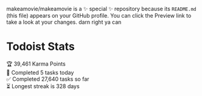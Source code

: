 makeamovie/makeamovie is a ✨ special ✨ repository because its `README.md` (this file) appears on your GitHub profile.
You can click the Preview link to take a look at your changes. darn right ya can

# Todoist Stats

<!-- TODO-IST:START -->
🏆  39,461 Karma Points           
🌸  Completed 5 tasks today           
✅  Completed 27,640 tasks so far           
⏳  Longest streak is 328 days
<!-- TODO-IST:END -->